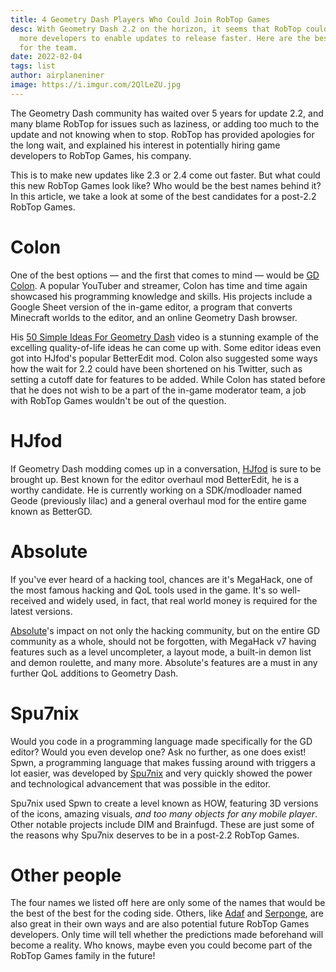```yaml
---
title: 4 Geometry Dash Players Who Could Join RobTop Games
desc: With Geometry Dash 2.2 on the horizon, it seems that RobTop could take on
  more developers to enable updates to release faster. Here are the best names
  for the team.
date: 2022-02-04
tags: list
author: airplaneniner
image: https://i.imgur.com/2QlLeZU.jpg
---
```


The Geometry Dash community has waited over 5 years for update 2.2, and many blame RobTop for issues such as laziness, or adding too much to the update and not knowing when to stop. RobTop has provided apologies for the long wait, and explained his interest in potentially hiring game developers to RobTop Games, his company.

This is to make new updates like 2.3 or 2.4 come out faster. But what could this new RobTop Games look like? Who would be the best names behind it? In this article, we take a look at some of the best candidates for a post-2.2 RobTop Games.

# Colon

One of the best options — and the first that comes to mind — would be [GD Colon](https://www.youtube.com/c/GDColon). A popular YouTuber and streamer, Colon has time and time again showcased his programming knowledge and skills. His projects include a Google Sheet version of the in-game editor, a program that converts Minecraft worlds to the editor, and an online Geometry Dash browser.

His [50 Simple Ideas For Geometry Dash](https://youtu.be/DVTb_vA91WY) video is a stunning example of the excelling quality-of-life ideas he can come up with. Some editor ideas even got into HJfod's popular BetterEdit mod. Colon also suggested some ways how the wait for 2.2 could have been shortened on his Twitter, such as setting a cutoff date for features to be added. While Colon has stated before that he does not wish to be a part of the in-game moderator team, a job with RobTop Games wouldn't be out of the question.

# HJfod

If Geometry Dash modding comes up in a conversation, [HJfod](https://www.youtube.com/c/HJfod) is sure to be brought up. Best known for the editor overhaul mod BetterEdit, he is a worthy candidate. He is currently working on a SDK/modloader named Geode (previously lilac) and a general overhaul mod for the entire game known as BetterGD.

# Absolute

If you've ever heard of a hacking tool, chances are it's MegaHack, one of the most famous hacking and QoL tools used in the game. It's so well-received and widely used, in fact, that real world money is required for the latest versions.

[Absolute](https://www.youtube.com/c/AbsoluteGamer)'s impact on not only the hacking community, but on the entire GD community as a whole, should not be forgotten, with MegaHack v7 having features such as a level uncompleter, a layout mode, a built-in demon list and demon roulette, and many more. Absolute's features are a must in any further QoL additions to Geometry Dash.

# Spu7nix

Would you code in a programming language made specifically for the GD editor? Would you even develop one? Ask no further, as one does exist! Spwn, a programming language that makes fussing around with triggers a lot easier, was developed by [Spu7nix](https://www.youtube.com/c/Spu7Nix) and very quickly showed the power and technological advancement that was possible in the editor.

Spu7nix used Spwn to create a level known as HOW, featuring 3D versions of the icons, amazing visuals, *and too many objects for any mobile player*. Other notable projects include DIM and Brainfugd. These are just some of the reasons why Spu7nix deserves to be in a post-2.2 RobTop Games.

# Other people

The four names we listed off here are only some of the names that would be the best of the best for the coding side. Others, like [Adaf](https://www.youtube.com/channel/UCDnlxnVCzm-rdK7b13eDkRQ) and [Serponge](https://www.youtube.com/c/SerpongeDash), are also great in their own ways and are also potential future RobTop Games developers. Only time will tell whether the predictions made beforehand will become a reality. Who knows, maybe even you could become part of the RobTop Games family in the future!